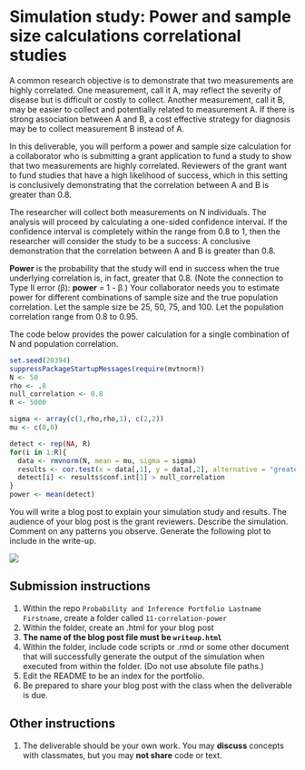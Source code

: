 Simulation study: Power and sample size calculations correlational studies
==========================================================================

A common research objective is to demonstrate that two measurements are
highly correlated. One measurement, call it A, may reflect the severity
of disease but is difficult or costly to collect. Another measurement,
call it B, may be easier to collect and potentially related to
measurement A. If there is strong association between A and B, a cost
effective strategy for diagnosis may be to collect measurement B instead
of A.

In this deliverable, you will perform a power and sample size
calculation for a collaborator who is submitting a grant application to
fund a study to show that two measurements are highly correlated.
Reviewers of the grant want to fund studies that have a high likelihood
of success, which in this setting is conclusively demonstrating that the
correlation between A and B is greater than 0.8.

The researcher will collect both measurements on N individuals. The
analysis will proceed by calculating a one-sided confidence interval. If
the confidence interval is completely within the range from 0.8 to 1,
then the researcher will consider the study to be a success: A
conclusive demonstration that the correlation between A and B is greater
than 0.8.

**Power** is the probability that the study will end in success when the
true underlying correlation is, in fact, greater that 0.8. (Note the
connection to Type II error (β): **power** = 1 - β.) Your collaborator
needs you to estimate power for different combinations of sample size
and the true population correlation. Let the sample size be 25, 50, 75,
and 100. Let the population correlation range from 0.8 to 0.95.

The code below provides the power calculation for a single combination
of N and population correlation.

``` r
set.seed(20394)
suppressPackageStartupMessages(require(mvtnorm))
N <- 50
rho <- .8
null_correlation <- 0.8
R <- 5000

sigma <- array(c(1,rho,rho,1), c(2,2))
mu <- c(0,0)

detect <- rep(NA, R)
for(i in 1:R){
  data <- rmvnorm(N, mean = mu, sigma = sigma)
  results <- cor.test(x = data[,1], y = data[,2], alternative = "greater")
  detect[i] <- results$conf.int[1] > null_correlation
}
power <- mean(detect)
```

You will write a blog post to explain your simulation study and results.
The audience of your blog post is the grant reviewers. Describe the
simulation. Comment on any patterns you observe. Generate the following
plot to include in the write-up.

![](./assets/cor-power.svg)

Submission instructions
-----------------------

1.  Within the repo
    `Probability and Inference Portfolio Lastname Firstname`, create a
    folder called `11-correlation-power`
2.  Within the folder, create an .html for your blog post
3.  **The name of the blog post file must be `writeup.html`**
4.  Within the folder, include code scripts or .rmd or some other
    document that will successfully generate the output of the
    simulation when executed from within the folder. (Do not use
    absolute file paths.)
5.  Edit the README to be an index for the portfolio.  
6.  Be prepared to share your blog post with the class when the
    deliverable is due.

Other instructions
------------------

1.  The deliverable should be your own work. You may **discuss**
    concepts with classmates, but you may **not share** code or text.
